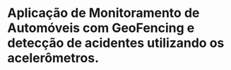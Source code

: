# Aplicação de Monitoramento de Automóveis com GeoFencing e detecção de acidentes utilizando os acelerômetros.